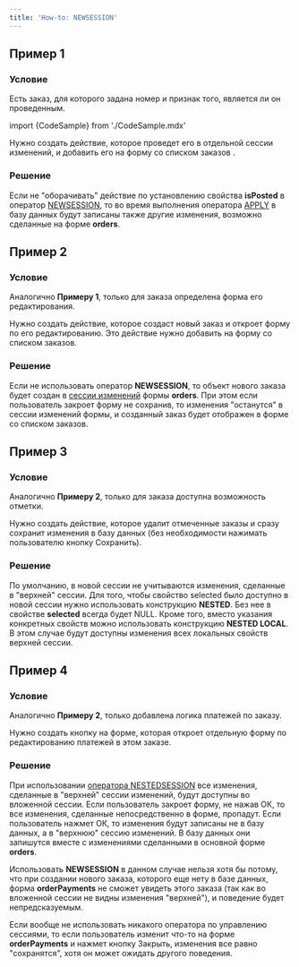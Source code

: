 ```yaml
---
title: 'How-to: NEWSESSION'
---
```


## Пример 1

### Условие

Есть заказ, для которого задана номер и признак того, является ли он проведенным.

import {CodeSample} from './CodeSample.mdx'

<CodeSample url="https://ru-documentation.lsfusion.org/sample?file=UseCaseNewSession&block=sample1"/>

Нужно создать действие, которое проведет его в отдельной сессии изменений, и добавить его на форму со списком заказов .

### Решение

<CodeSample url="https://ru-documentation.lsfusion.org/sample?file=UseCaseNewSession&block=solution1"/>

Если не "оборачивать" действие по установлению свойства **isPosted** в оператор [NEWSESSION](NEWSESSION_operator.md), то во время выполнения оператора [APPLY](APPLY_operator.md) в базу данных будут записаны также другие изменения, возможно сделанные на форме **orders**.

## Пример 2

### Условие

Аналогично **Примеру 1**, только для заказа определена форма его редактирования.

<CodeSample url="https://ru-documentation.lsfusion.org/sample?file=UseCaseNewSession&block=sample2"/>

Нужно создать действие, которое создаст новый заказ и откроет форму по его редактированию. Это действие нужно добавить на форму со списком заказов.

### Решение

<CodeSample url="https://ru-documentation.lsfusion.org/sample?file=UseCaseNewSession&block=solution2"/>

Если не использовать оператор **NEWSESSION**, то объект нового заказа будет создан в [сессии изменений](Change_sessions.md) формы **orders**. При этом если пользователь закроет форму не сохранив, то изменения "останутся" в сессии изменений формы, и созданный заказ будет отображен в форме со списком заказов.

## Пример 3

### Условие

Аналогично **Примеру 2**, только для заказа доступна возможность отметки.

<CodeSample url="https://ru-documentation.lsfusion.org/sample?file=UseCaseNewSession&block=sample3"/>

Нужно создать действие, которое удалит отмеченные заказы и сразу сохранит изменения в базу данных (без необходимости нажимать пользователю кнопку Сохранить).

### Решение

<CodeSample url="https://ru-documentation.lsfusion.org/sample?file=UseCaseNewSession&block=solution3"/>

По умолчанию, в новой сессии не учитываются изменения, сделанные в "верхней" сессии. Для того, чтобы свойство selected было доступно в новой сессии нужно использовать конструкцию **NESTED**. Без нее в свойстве **selected** всегда будет NULL. Кроме того, вместо указания конкретных свойств можно использовать конструкцию **NESTED LOCAL**. В этом случае будут доступны изменения всех локальных свойств верхней сессии.

## Пример 4

### Условие

Аналогично **Примеру 2**, только добавлена логика платежей по заказу.

<CodeSample url="https://ru-documentation.lsfusion.org/sample?file=UseCaseNewSession&block=sample4"/>

Нужно создать кнопку на форме, которая откроет отдельную форму по редактированию платежей в этом заказе.

### Решение

<CodeSample url="https://ru-documentation.lsfusion.org/sample?file=UseCaseNewSession&block=solution4"/>

При использовании [оператора NESTEDSESSION](NESTEDSESSION_operator.md) все изменения, сделанные в "верхней" сессии изменений, будут доступны во вложенной сессии. Если пользователь закроет форму, не нажав ОК, то все изменения, сделанные непосредственно в форме, пропадут. Если пользователь нажмет ОК, то изменения будут записаны не в базу данных, а в "верхнюю" сессию изменений. В базу данных они запишутся вместе с изменениями сделанными в основной форме **orders**.

Использовать **NEWSESSION** в данном случае нельзя хотя бы потому, что при создании нового заказа, которого еще нету в базе данных, форма **orderPayments** не сможет увидеть этого заказа (так как во вложенной сессии не видны изменения "верхней"), и поведение будет непредсказуемым.

Если вообще не использовать никакого оператора по управлению сессиями, то если пользователь изменит что-то на форме **orderPayments** и нажмет кнопку Закрыть, изменения все равно "сохранятся", хотя он может ожидать другого поведения.
